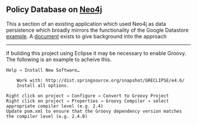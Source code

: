 ## Policy Database on [Neo4j](https://neo4j.com)

This a section of an existing application which used Neo4j as data persistence which broadly mirrors the functionality of the Google Datastore [example](https://github.com/srbaird/PolicyComponentsForDataStore). A [document]() exists to give background into the approach
___

If building this project using Eclipse it may be necessary to enable Groovy. The following is an example to acheive this.

```
Help → Install New Software…

	Work with: http://dist.springsource.org/snapshot/GRECLIPSE/e4.6/
	Install all options.

Right click on project → Configure → Convert to Groovy Project
Right click on project → Properties → Groovy Compiler → select appropriate compiler level (e.g. 2.4)
Update pom.xml to ensure that the Groovy dependency version matches the compiler level (e.g. 2.4.8)
```


